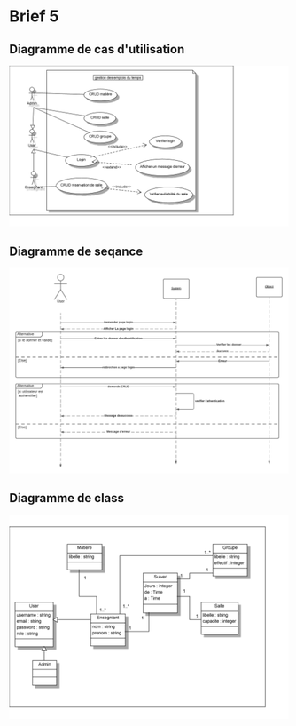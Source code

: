 # Brief 5

## Diagramme de cas d'utilisation
![Diagramme de cas d'utilisation](/uml/Diagrammedecasdutilisation-birief-5-1.png)

## Diagramme de seqance
![Diagramme de cas d'utilisation](/uml/brief-5-sequance.png)

## Diagramme de class
![Diagramme de cas d'utilisation](/uml/Diagrammedecasdutilisation-birief-5.png)
